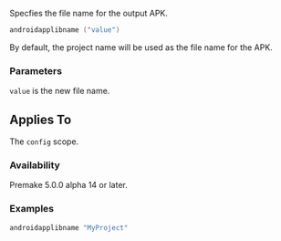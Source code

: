 Specfies the file name for the output APK.

```lua
androidapplibname ("value")
```

By default, the project name will be used as the file name for the APK.

### Parameters ###

`value` is the new file name.

## Applies To ###

The `config` scope.

### Availability ###

Premake 5.0.0 alpha 14 or later.

### Examples ###

```lua
androidapplibname "MyProject"
```

